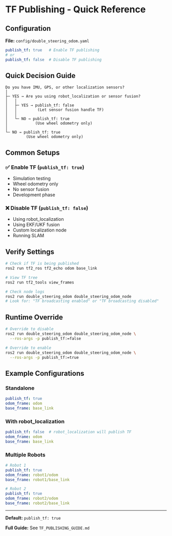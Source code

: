 # TF Publishing - Quick Reference

## Configuration

**File:** `config/double_steering_odom.yaml`

```yaml
publish_tf: true   # Enable TF publishing
# or
publish_tf: false  # Disable TF publishing
```

## Quick Decision Guide

```
Do you have IMU, GPS, or other localization sensors?
│
├─ YES → Are you using robot_localization or sensor fusion?
│   │
│   ├─ YES → publish_tf: false
│   │         (Let sensor fusion handle TF)
│   │
│   └─ NO → publish_tf: true
│            (Use wheel odometry only)
│
└─ NO → publish_tf: true
         (Use wheel odometry only)
```

## Common Setups

### ✅ Enable TF (`publish_tf: true`)
- Simulation testing
- Wheel odometry only
- No sensor fusion
- Development phase

### ❌ Disable TF (`publish_tf: false`)
- Using robot_localization
- Using EKF/UKF fusion
- Custom localization node
- Running SLAM

## Verify Settings

```bash
# Check if TF is being published
ros2 run tf2_ros tf2_echo odom base_link

# View TF tree
ros2 run tf2_tools view_frames

# Check node logs
ros2 run double_steering_odom double_steering_odom_node
# Look for: "TF broadcasting enabled" or "TF broadcasting disabled"
```

## Runtime Override

```bash
# Override to disable
ros2 run double_steering_odom double_steering_odom_node \
  --ros-args -p publish_tf:=false

# Override to enable  
ros2 run double_steering_odom double_steering_odom_node \
  --ros-args -p publish_tf:=true
```

## Example Configurations

### Standalone
```yaml
publish_tf: true
odom_frame: odom
base_frame: base_link
```

### With robot_localization
```yaml
publish_tf: false  # robot_localization will publish TF
odom_frame: odom
base_frame: base_link
```

### Multiple Robots
```yaml
# Robot 1
publish_tf: true
odom_frame: robot1/odom
base_frame: robot1/base_link

# Robot 2
publish_tf: true
odom_frame: robot2/odom
base_frame: robot2/base_link
```

---
**Default:** `publish_tf: true`

**Full Guide:** See `TF_PUBLISHING_GUIDE.md`
